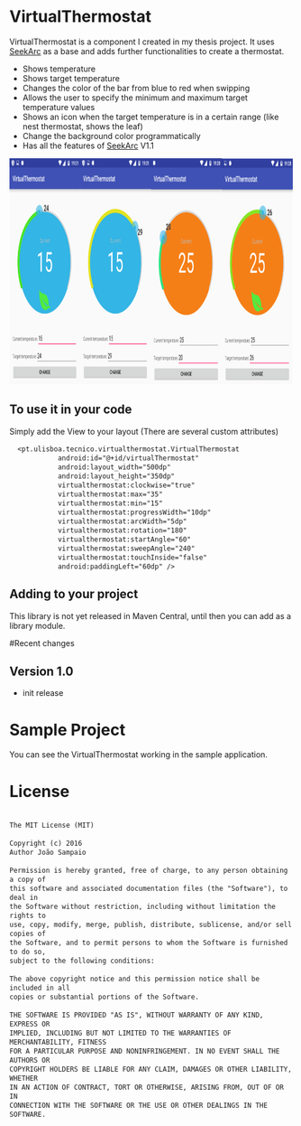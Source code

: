 VirtualThermostat
=======

VirtualThermostat is a component I created in my thesis project. It uses [SeekArc](https://github.com/neild001/SeekArc) as a base and adds further functionalities to create a thermostat.

* Shows temperature
* Shows target temperature
* Changes the color of the bar from blue to red when swipping
* Allows the user to specify the minimum and maximum target temperature values
* Shows an icon when the target temperature is in a certain range (like nest thermostat, shows the leaf)
* Change the background color programmatically
* Has all the features of [SeekArc](https://github.com/neild001/SeekArc) V1.1


<div align="center">
  <img height="400px" src="img/virtualthermostat_screen.png"/>
</div>



## To use it in your code

Simply add the View to your layout (There are several custom attributes) 

      <pt.ulisboa.tecnico.virtualthermostat.VirtualThermostat
                android:id="@+id/virtualThermostat"
                android:layout_width="500dp"
                android:layout_height="350dp"
                virtualthermostat:clockwise="true"
                virtualthermostat:max="35"
                virtualthermostat:min="15"
                virtualthermostat:progressWidth="10dp"
                virtualthermostat:arcWidth="5dp"
                virtualthermostat:rotation="180"
                virtualthermostat:startAngle="60"
                virtualthermostat:sweepAngle="240"
                virtualthermostat:touchInside="false"
                android:paddingLeft="60dp" />

            
## Adding to your project

This library is not yet released in Maven Central, until then you can add as a library module. 


#Recent changes 

## Version 1.0

* init release

# Sample Project

You can see the VirtualThermostat working in the sample application. 


# License

```

The MIT License (MIT)

Copyright (c) 2016
Author João Sampaio 

Permission is hereby granted, free of charge, to any person obtaining a copy of
this software and associated documentation files (the "Software"), to deal in
the Software without restriction, including without limitation the rights to
use, copy, modify, merge, publish, distribute, sublicense, and/or sell copies of
the Software, and to permit persons to whom the Software is furnished to do so,
subject to the following conditions:

The above copyright notice and this permission notice shall be included in all
copies or substantial portions of the Software.

THE SOFTWARE IS PROVIDED "AS IS", WITHOUT WARRANTY OF ANY KIND, EXPRESS OR
IMPLIED, INCLUDING BUT NOT LIMITED TO THE WARRANTIES OF MERCHANTABILITY, FITNESS
FOR A PARTICULAR PURPOSE AND NONINFRINGEMENT. IN NO EVENT SHALL THE AUTHORS OR
COPYRIGHT HOLDERS BE LIABLE FOR ANY CLAIM, DAMAGES OR OTHER LIABILITY, WHETHER
IN AN ACTION OF CONTRACT, TORT OR OTHERWISE, ARISING FROM, OUT OF OR IN
CONNECTION WITH THE SOFTWARE OR THE USE OR OTHER DEALINGS IN THE SOFTWARE.

```
